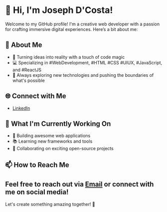# 👋 Hi, I'm Joseph D'Costa!

Welcome to my GitHub profile! I'm a creative web developer with a passion for crafting immersive digital experiences. Here’s a bit about me:

## 🚀 About Me
- 🎨 Turning ideas into reality with a touch of code magic
- 💻 Specializing in #WebDevelopment, #HTML #CSS #UIUX, #JavaScript, and #ReactJS
- 🌟 Always exploring new technologies and pushing the boundaries of what's possible

## 🌐 Connect with Me
- [LinkedIn](https://www.linkedin.com/in/joseph-albert-d-costa-7a80991b8/)


## 🌱 What I'm Currently Working On
- 🚀 Building awesome web applications
- 📚 Learning new frameworks and tools
- 🤝 Collaborating on exciting open-source projects

## 📫 How to Reach Me
Feel free to reach out via [Email](mailto:joseph.albert.dcosta11@gmail.com) or connect with me on social media!
---
Let's create something amazing together! 🌟
